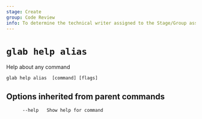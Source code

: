 ```yaml
---
stage: Create
group: Code Review
info: To determine the technical writer assigned to the Stage/Group associated with this page, see https://about.gitlab.com/handbook/product/ux/technical-writing/#assignments
---
```


<!--
This documentation is auto generated by a script.
Please do not edit this file directly. Run `make gen-docs` instead.
-->

# `glab help alias`

Help about any command

```plaintext
glab help alias  [command] [flags]
```

## Options inherited from parent commands

```plaintext
      --help   Show help for command
```
